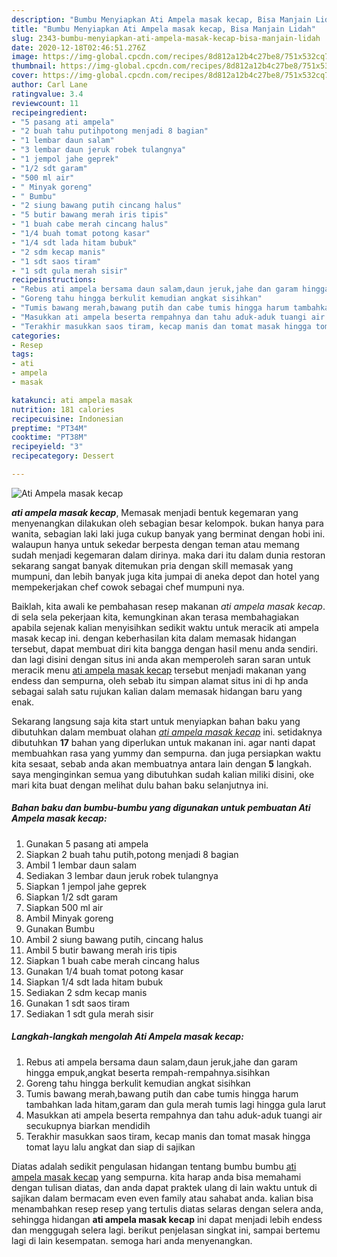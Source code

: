 ```yaml
---
description: "Bumbu Menyiapkan Ati Ampela masak kecap, Bisa Manjain Lidah"
title: "Bumbu Menyiapkan Ati Ampela masak kecap, Bisa Manjain Lidah"
slug: 2343-bumbu-menyiapkan-ati-ampela-masak-kecap-bisa-manjain-lidah
date: 2020-12-18T02:46:51.276Z
image: https://img-global.cpcdn.com/recipes/8d812a12b4c27be8/751x532cq70/ati-ampela-masak-kecap-foto-resep-utama.jpg
thumbnail: https://img-global.cpcdn.com/recipes/8d812a12b4c27be8/751x532cq70/ati-ampela-masak-kecap-foto-resep-utama.jpg
cover: https://img-global.cpcdn.com/recipes/8d812a12b4c27be8/751x532cq70/ati-ampela-masak-kecap-foto-resep-utama.jpg
author: Carl Lane
ratingvalue: 3.4
reviewcount: 11
recipeingredient:
- "5 pasang ati ampela"
- "2 buah tahu putihpotong menjadi 8 bagian"
- "1 lembar daun salam"
- "3 lembar daun jeruk robek tulangnya"
- "1 jempol jahe geprek"
- "1/2 sdt garam"
- "500 ml air"
- " Minyak goreng"
- " Bumbu"
- "2 siung bawang putih cincang halus"
- "5 butir bawang merah iris tipis"
- "1 buah cabe merah cincang halus"
- "1/4 buah tomat potong kasar"
- "1/4 sdt lada hitam bubuk"
- "2 sdm kecap manis"
- "1 sdt saos tiram"
- "1 sdt gula merah sisir"
recipeinstructions:
- "Rebus ati ampela bersama daun salam,daun jeruk,jahe dan garam hingga empuk,angkat beserta rempah-rempahnya.sisihkan"
- "Goreng tahu hingga berkulit kemudian angkat sisihkan"
- "Tumis bawang merah,bawang putih dan cabe tumis hingga harum tambahkan lada hitam,garam dan gula merah tumis lagi hingga gula larut"
- "Masukkan ati ampela beserta rempahnya dan tahu aduk-aduk tuangi air secukupnya biarkan mendidih"
- "Terakhir masukkan saos tiram, kecap manis dan tomat masak hingga tomat layu lalu angkat dan siap di sajikan"
categories:
- Resep
tags:
- ati
- ampela
- masak

katakunci: ati ampela masak 
nutrition: 181 calories
recipecuisine: Indonesian
preptime: "PT34M"
cooktime: "PT38M"
recipeyield: "3"
recipecategory: Dessert

---
```



![Ati Ampela masak kecap](https://img-global.cpcdn.com/recipes/8d812a12b4c27be8/751x532cq70/ati-ampela-masak-kecap-foto-resep-utama.jpg)

<b><i>ati ampela masak kecap</i></b>, Memasak menjadi bentuk kegemaran yang menyenangkan dilakukan oleh sebagian besar kelompok. bukan hanya para wanita, sebagian laki laki juga cukup banyak yang berminat dengan hobi ini. walaupun hanya untuk sekedar berpesta dengan teman atau memang sudah menjadi kegemaran dalam dirinya. maka dari itu dalam dunia restoran sekarang sangat banyak ditemukan pria dengan skill memasak yang mumpuni, dan lebih banyak juga kita jumpai di aneka depot dan hotel yang mempekerjakan chef cowok sebagai chef mumpuni nya.



Baiklah, kita awali ke pembahasan resep makanan <i>ati ampela masak kecap</i>. di sela sela pekerjaan kita, kemungkinan akan terasa membahagiakan apabila sejenak kalian menyisihkan sedikit waktu untuk meracik ati ampela masak kecap ini. dengan keberhasilan kita dalam memasak hidangan tersebut, dapat membuat diri kita bangga dengan hasil menu anda sendiri. dan lagi disini dengan situs ini anda akan memperoleh saran saran untuk meracik menu <u>ati ampela masak kecap</u> tersebut menjadi makanan yang endess dan sempurna, oleh sebab itu simpan alamat situs ini di hp anda sebagai salah satu rujukan kalian dalam memasak hidangan baru yang enak.


Sekarang langsung saja kita start untuk menyiapkan bahan baku yang dibutuhkan dalam membuat olahan <u><i>ati ampela masak kecap</i></u> ini. setidaknya dibutuhkan <b>17</b> bahan yang diperlukan untuk makanan ini. agar nanti dapat membuahkan rasa yang yummy dan sempurna. dan juga persiapkan waktu kita sesaat, sebab anda akan membuatnya antara lain dengan <b>5</b> langkah. saya menginginkan semua yang dibutuhkan sudah kalian miliki disini, oke mari kita buat dengan melihat dulu bahan baku selanjutnya ini.

<!--inarticleads1-->

##### Bahan baku dan bumbu-bumbu yang digunakan untuk pembuatan Ati Ampela masak kecap:

1. Gunakan 5 pasang ati ampela
1. Siapkan 2 buah tahu putih,potong menjadi 8 bagian
1. Ambil 1 lembar daun salam
1. Sediakan 3 lembar daun jeruk robek tulangnya
1. Siapkan 1 jempol jahe geprek
1. Siapkan 1/2 sdt garam
1. Siapkan 500 ml air
1. Ambil  Minyak goreng
1. Gunakan  Bumbu
1. Ambil 2 siung bawang putih, cincang halus
1. Ambil 5 butir bawang merah iris tipis
1. Siapkan 1 buah cabe merah cincang halus
1. Gunakan 1/4 buah tomat potong kasar
1. Siapkan 1/4 sdt lada hitam bubuk
1. Sediakan 2 sdm kecap manis
1. Gunakan 1 sdt saos tiram
1. Sediakan 1 sdt gula merah sisir




<!--inarticleads2-->

##### Langkah-langkah mengolah Ati Ampela masak kecap:

1. Rebus ati ampela bersama daun salam,daun jeruk,jahe dan garam hingga empuk,angkat beserta rempah-rempahnya.sisihkan
1. Goreng tahu hingga berkulit kemudian angkat sisihkan
1. Tumis bawang merah,bawang putih dan cabe tumis hingga harum tambahkan lada hitam,garam dan gula merah tumis lagi hingga gula larut
1. Masukkan ati ampela beserta rempahnya dan tahu aduk-aduk tuangi air secukupnya biarkan mendidih
1. Terakhir masukkan saos tiram, kecap manis dan tomat masak hingga tomat layu lalu angkat dan siap di sajikan




Diatas adalah sedikit pengulasan hidangan tentang bumbu bumbu <u>ati ampela masak kecap</u> yang sempurna. kita harap anda bisa memahami dengan tulisan diatas, dan anda dapat praktek ulang di lain waktu untuk di sajikan dalam bermacam even even family atau sahabat anda. kalian bisa menambahkan resep resep yang tertulis diatas selaras dengan selera anda, sehingga hidangan <b>ati ampela masak kecap</b> ini dapat menjadi lebih endess dan menggugah selera lagi. berikut penjelasan singkat ini, sampai bertemu lagi di lain kesempatan. semoga hari anda menyenangkan.
